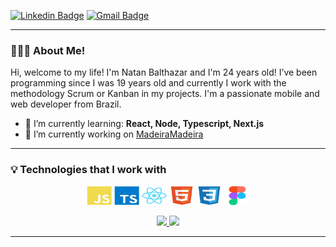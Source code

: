[![Linkedin Badge](https://img.shields.io/badge/-Natan%20Balthazar-515BD4?style=flat-square&logo=Linkedin&logoColor=white&link=https://www.linkedin.com/in/natanbalthazar/)](https://www.linkedin.com/in/natanbalthazar/)
[![Gmail Badge](https://img.shields.io/badge/-dev.natanandrade@gmail.com-DD2A7B?style=flat-square&logo=Gmail&logoColor=white&link=mailto:dev.natanadrade@gmail.com)](mailto:dev.natanandrade@gmail.com)

<hr>

### 👨🏽‍💻 About Me!

Hi, welcome to my life! I'm Natan Balthazar and I'm 24 years old! I’ve been programming since I was 19 years old and currently I work with the methodology Scrum or Kanban in my projects. I'm a passionate mobile and web developer from Brazil.
- 🌱  I’m currently learning: **React, Node, Typescript, Next.js**
- 🔭 I’m currently working on [MadeiraMadeira](https://github.com/madeiramadeirabr) 

<hr>

### 💡 Technologies that I work with
<div style="display: inline_block" align="center">
  <img align="center" alt="Natan-Js" height="30" width="40" src="https://raw.githubusercontent.com/devicons/devicon/master/icons/javascript/javascript-plain.svg">
  <img align="center" alt="Natan-Ts" height="30" width="40" src="https://raw.githubusercontent.com/devicons/devicon/master/icons/typescript/typescript-plain.svg">
  <img align="center" alt="Natan-React" height="30" width="40" src="https://raw.githubusercontent.com/devicons/devicon/master/icons/react/react-original.svg">
  <img align="center" alt="Natan-HTML" height="30" width="40" src="https://raw.githubusercontent.com/devicons/devicon/master/icons/html5/html5-original.svg">
  <img align="center" alt="Natan-CSS" height="30" width="40" src="https://raw.githubusercontent.com/devicons/devicon/master/icons/css3/css3-original.svg">
  <img align="center" alt="Natan-Figma" height="30" width="40" src="https://raw.githubusercontent.com/devicons/devicon/master/icons/figma/figma-original.svg">
</div><br>
<div style="display: inline_block" align="center">
  <a href="https://github.com/natanbalthazar">
  <img height="180em" src="https://github-readme-stats.vercel.app/api?username=natanbalthazar&show_icons=true&theme=dark&include_all_commits=true&count_private=true"/>
  <img height="180em" src="https://github-readme-stats.vercel.app/api/top-langs/?username=natanbalthazar&layout=compact&langs_count=7&theme=dark"/>
</div>
<hr>
